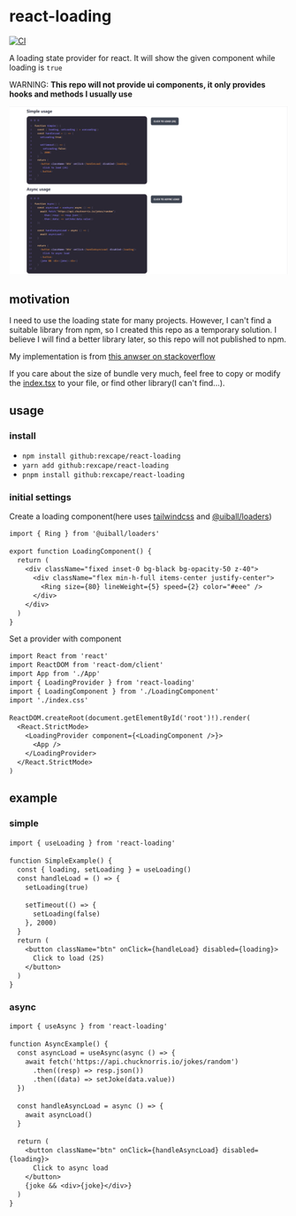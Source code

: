 # react-loading

[![CI](https://github.com/rexcape/react-loading/actions/workflows/main.yml/badge.svg)](https://github.com/rexcape/react-loading/actions/workflows/main.yml)

A loading state provider for react. It will show the given component while loading is `true`

WARNING: **This repo will not provide ui components, it only provides hooks and methods I usually use**

![demo](.github/resources/demo.gif)

## motivation

I need to use the loading state for many projects. However, I can't find a suitable library from npm, so I created this repo as a temporary solution. I believe I will find a better library later, so this repo will not published to npm.

My implementation is from [this anwser on stackoverflow](https://stackoverflow.com/a/69110667)

If you care about the size of bundle very much, feel free to copy or modify the [index.tsx](./src/index.tsx) to your file, or find other library(I can't find...).

## usage

### install

- `npm install github:rexcape/react-loading`
- `yarn add github:rexcape/react-loading`
- `pnpm install github:rexcape/react-loading`

### initial settings

Create a loading component(here uses [tailwindcss](https://tailwindcss.com/) and [@uiball/loaders](https://uiball.com/loaders/))

```tsx
import { Ring } from '@uiball/loaders'

export function LoadingComponent() {
  return (
    <div className="fixed inset-0 bg-black bg-opacity-50 z-40">
      <div className="flex min-h-full items-center justify-center">
        <Ring size={80} lineWeight={5} speed={2} color="#eee" />
      </div>
    </div>
  )
}
```

Set a provider with component

```tsx
import React from 'react'
import ReactDOM from 'react-dom/client'
import App from './App'
import { LoadingProvider } from 'react-loading'
import { LoadingComponent } from './LoadingComponent'
import './index.css'

ReactDOM.createRoot(document.getElementById('root')!).render(
  <React.StrictMode>
    <LoadingProvider component={<LoadingComponent />}>
      <App />
    </LoadingProvider>
  </React.StrictMode>
)
```

## example

### simple

```tsx
import { useLoading } from 'react-loading'

function SimpleExample() {
  const { loading, setLoading } = useLoading()
  const handleLoad = () => {
    setLoading(true)

    setTimeout(() => {
      setLoading(false)
    }, 2000)
  }
  return (
    <button className="btn" onClick={handleLoad} disabled={loading}>
      Click to load (2S)
    </button>
  )
}
```

### async

```tsx
import { useAsync } from 'react-loading'

function AsyncExample() {
  const asyncLoad = useAsync(async () => {
    await fetch('https://api.chucknorris.io/jokes/random')
      .then((resp) => resp.json())
      .then((data) => setJoke(data.value))
  })

  const handleAsyncLoad = async () => {
    await asyncLoad()
  }

  return (
    <button className="btn" onClick={handleAsyncLoad} disabled={loading}>
      Click to async load
    </button>
    {joke && <div>{joke}</div>}
  )
}
```
